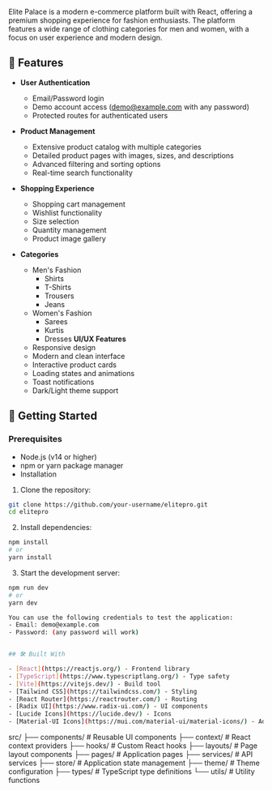 Elite Palace is a modern e-commerce platform built with React, offering a premium shopping experience for fashion enthusiasts. The platform features a wide range of clothing categories for men and women, with a focus on user experience and modern design.

## 🌟 Features

- **User Authentication**
  - Email/Password login
  - Demo account access (demo@example.com with any password)
  - Protected routes for authenticated users

- **Product Management**
  - Extensive product catalog with multiple categories
  - Detailed product pages with images, sizes, and descriptions
  - Advanced filtering and sorting options
  - Real-time search functionality

- **Shopping Experience**
  - Shopping cart management
  - Wishlist functionality
  - Size selection
  - Quantity management
  - Product image gallery

- **Categories**
  - Men's Fashion
    - Shirts
    - T-Shirts
    - Trousers
    - Jeans
  - Women's Fashion
    - Sarees
    - Kurtis
    - Dresses
      **UI/UX Features**
  - Responsive design
  - Modern and clean interface
  - Interactive product cards
  - Loading states and animations
  - Toast notifications
  - Dark/Light theme support

## 🚀 Getting Started

### Prerequisites

- Node.js (v14 or higher)
- npm or yarn package manager
- Installation

1. Clone the repository:
```bash
git clone https://github.com/your-username/elitepro.git
cd elitepro
```

2. Install dependencies:
```bash
npm install
# or
yarn install
```

3. Start the development server:
```bash
npm run dev
# or
yarn dev

You can use the following credentials to test the application:
- Email: demo@example.com
- Password: (any password will work)


## 🛠️ Built With

- [React](https://reactjs.org/) - Frontend library
- [TypeScript](https://www.typescriptlang.org/) - Type safety
- [Vite](https://vitejs.dev/) - Build tool
- [Tailwind CSS](https://tailwindcss.com/) - Styling
- [React Router](https://reactrouter.com/) - Routing
- [Radix UI](https://www.radix-ui.com/) - UI components
- [Lucide Icons](https://lucide.dev/) - Icons
- [Material-UI Icons](https://mui.com/material-ui/material-icons/) - Additional icons

```
src/
├── components/     # Reusable UI components
├── context/       # React context providers
├── hooks/         # Custom React hooks
├── layouts/       # Page layout components
├── pages/         # Application pages
├── services/      # API services
├── store/         # Application state management
├── theme/         # Theme configuration
├── types/         # TypeScript type definitions
└── utils/         # Utility functions
